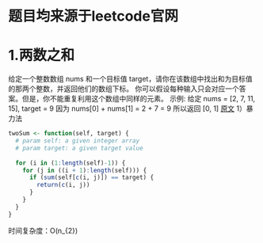 # 题目均来源于leetcode官网
# 1.两数之和
给定一个整数数组 nums 和一个目标值 target，请你在该数组中找出和为目标值的那两个整数，并返回他们的数组下标。
你可以假设每种输入只会对应一个答案。但是，你不能重复利用这个数组中同样的元素。
示例:
给定 nums = [2, 7, 11, 15], target = 9
因为 nums[0] + nums[1] = 2 + 7 = 9
所以返回 [0, 1]
[原文](https://leetcode-cn.com/problems/two-sum/)
1）暴力法
```r
twoSum <- function(self, target) {
  # param self: a given integer array
  # param target: a given target value
  
  for (i in (1:length(self)-1)) {
    for (j in ((i + 1):length(self))) {
      if (sum(self[c(i, j)]) == target) {
        return(c(i, j))
      }
    }
  }
}
```
时间复杂度：O(n_{2})

